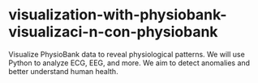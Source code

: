 # visualization-with-physiobank-visualizaci-n-con-physiobank
Visualize PhysioBank data to reveal physiological patterns. We will use Python to analyze ECG, EEG, and more. We aim to detect anomalies and better understand human health.
